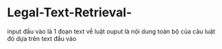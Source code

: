 # Legal-Text-Retrieval-
input đầu vào là 1 đoạn text về luật ouput là nội dung toàn bộ của câu luật đó dựa trên text đầu vào 
